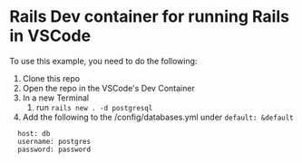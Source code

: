 # Rails Dev container for running Rails in VSCode

To use this example, you need to do the following:

1. Clone this repo
2. Open the repo in the VSCode's Dev Container
3. In a new Terminal
    1. run `rails new . -d postgresql`
4. Add the following to the /config/databases.yml under `default: &default`
```
  host: db
  username: postgres
  password: password
  ```

